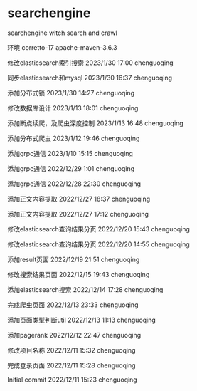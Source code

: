 # searchengine
searchengine witch search and crawl

环境 corretto-17 apache-maven-3.6.3

修改elasticsearch索引搜索 2023/1/30 17:00 chenguoqing

同步elasticsearch和mysql 2023/1/30 16:37 chenguoqing

添加分布式锁 2023/1/30 14:27 chenguoqing

修改数据库设计 2023/1/13 18:01 chenguoqing

添加断点续爬，及爬虫深度控制 2023/1/13 16:48 chenguoqing

添加分布式爬虫 2023/1/12 19:46 chenguoqing

添加grpc通信 2023/1/10 15:15 chenguoqing

添加grpc通信 2022/12/29 1:01 chenguoqing

添加grpc通信 2022/12/28 22:30 chenguoqing

添加正文内容提取 2022/12/27 18:37 chenguoqing

添加正文内容提取 2022/12/27 17:12 chenguoqing

修改elasticsearch查询结果分页 2022/12/20 15:43 chenguoqing

修改elasticsearch查询结果分页 2022/12/20 14:55 chenguoqing

添加result页面 2022/12/19 21:51 chenguoqing

修改搜索结果页面 2022/12/15 19:43 chenguoqing

添加elasticsearch搜索 2022/12/14 17:28 chenguoqing

完成爬虫页面 2022/12/13 23:33 chenguoqing

添加页面类型判断util 2022/12/13 11:13 chenguoqing

添加pagerank 2022/12/12 22:47 chenguoqing

修改项目名称 2022/12/11 15:32 chenguoqing

完成登录页面 2022/12/11 15:28 chenguoqing

Initial commit 2022/12/11 15:23 chenguoqing
